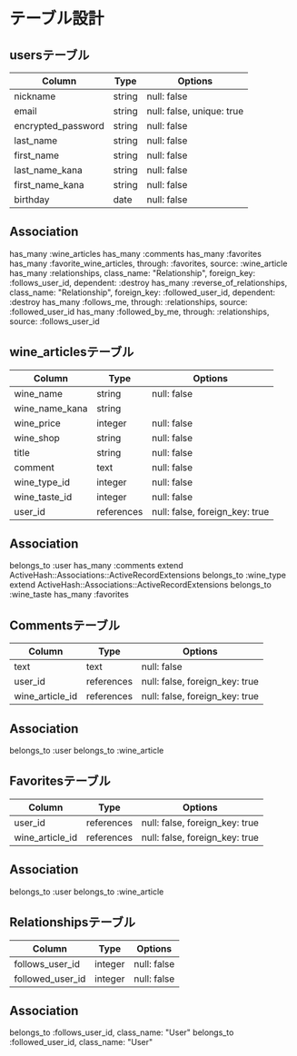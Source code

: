 # テーブル設計

## usersテーブル

| Column             | Type    | Options
|--------------------|---------|---------------------------|
| nickname           | string  | null: false               |
| email              | string  | null: false, unique: true |
| encrypted_password | string  | null: false               |
| last_name          | string  | null: false               |
| first_name         | string  | null: false               |
| last_name_kana     | string  | null: false               |
| first_name_kana    | string  | null: false               |
| birthday           | date    | null: false               |

## Association
has_many :wine_articles
has_many :comments
has_many :favorites
has_many :favorite_wine_articles, through: :favorites, source: :wine_article
has_many :relationships, class_name: "Relationship", foreign_key: :follows_user_id, dependent: :destroy
has_many :reverse_of_relationships, class_name: "Relationship", foreign_key: :followed_user_id, dependent: :destroy
has_many :follows_me, through: :relationships, source: :followed_user_id
has_many :followed_by_me, through: :relationships, source: :follows_user_id

## wine_articlesテーブル

| Column             | Type       | Options
|--------------------|------------|--------------------------------|
| wine_name          | string     | null: false                    |
| wine_name_kana     | string     |                                |
| wine_price         | integer    | null: false                    |
| wine_shop          | string     | null: false                    |
| title              | string     | null: false                    |
| comment            | text       | null: false                    |
| wine_type_id       | integer    | null: false                    |
| wine_taste_id      | integer    | null: false                    |
| user_id            | references | null: false, foreign_key: true |

## Association
belongs_to :user
has_many :comments
extend ActiveHash::Associations::ActiveRecordExtensions
belongs_to :wine_type
extend ActiveHash::Associations::ActiveRecordExtensions
belongs_to :wine_taste
has_many :favorites

## Commentsテーブル

| Column             | Type       | Options                        |
|--------------------|------------|--------------------------------|
| text               | text       | null: false                    |
| user_id            | references | null: false, foreign_key: true |
| wine_article_id    | references | null: false, foreign_key: true |

## Association
belongs_to :user
belongs_to :wine_article

## Favoritesテーブル

| Column             | Type       | Options                        |
|--------------------|------------|--------------------------------|
| user_id            | references | null: false, foreign_key: true |
| wine_article_id    | references | null: false, foreign_key: true |

## Association
belongs_to :user
belongs_to :wine_article

## Relationshipsテーブル

| Column                  | Type       | Options        |
|-------------------------|------------|----------------|
| follows_user_id         | integer    | null: false    |
| followed_user_id        | integer    | null: false    |

## Association
belongs_to :follows_user_id, class_name: "User"
belongs_to :followed_user_id, class_name: "User"
